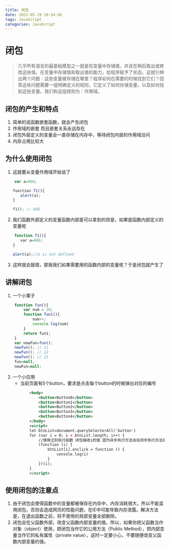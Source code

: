 ```yaml
---
title: 闭包
date: 2021-05-19 18:54:56
tags: JavaScript
categories: JavaScript
---
```


# 闭包



> 几乎所有语言的最基础模型之一就是在变量中存储值，并且在稍后取出或修改这些值。在变量中存储值和取出值的能力，给程序赋予了状态。这就引伸出两个问题：这些变量被存储在哪里？程序如何在需要的时候找到它们？回答这些问题需要一组明确定义的规则，它定义了如何存储变量，以及如何找到这些变量。我们称这组规则为：作用域。

## 闭包的产生和特点
1. 简单的说函数嵌套函数，就会产生闭包
2. 作用域的嵌套 而且嵌套关系永远存在
3. 闭包外层定义的变量会一直存储在内存中，等待闭包内层的作用域访问
4. 内存占用比较大




## 为什么使用闭包


1. 这就要从变量作用域开始说了
```js
    var a=666;

　　function f1(){
　　　　alert(a);
　　}

　　f1(); // 666
```


2. 我们函数外部定义的变量函数内部是可以拿到的但是，如果是函数内部定义的变量呢
```js
    function f1(){
　　　　var a=666;
　　}

　　alert(a);//a is not defined
```


3. 这样就会报错，那我我们如果需要用的函数内部的变量呢？于是闭包就产生了




## 讲解闭包

1. 一个小栗子
```javaScript
    function fun(){
        var num = 10;
        function fun1(){
            num++;
            console.log(num)
        }
        return fun1;
    }
    var newFun=fun();
    newfun(); // 11
    newfun(); // 12
    newfun(); // 13
    fun=null;
    newFun=null;
```

2. 一个小应用
    - 当前页面有5个button，要求是点击每个button的时候弹出对应的编号
        ```xml
            <body>
                <button>Button0</button>
                <button>Button1</button>
                <button>Button2</button>
                <button>Button3</button>
                <button>Button4</button>
            </body>
            <script>
            let btnList=document.querySelectorAll('button')
            for (var i = 0; i < btnList.length; i++) {
                //使用立刻执行函数 闭包接收i的值 因为异步执行方法会在同步执行方法后执行
                (function (i) {
                    btnList[i].onclick = function () {
                        console.log(i)
                    }
                })(i);
            }
            </script>
        ```


## 使用闭包的注意点


1. 由于闭包会使得函数中的变量都被保存在内存中，内存消耗很大，所以不能滥用闭包，否则会造成网页的性能问题，在IE中可能导致内存泄露。解决方法是，在退出函数之前，将不使用的局部变量全部删除。
2. 闭包会在父函数外部，改变父函数内部变量的值。所以，如果你把父函数当作对象（object）使用，把闭包当作它的公用方法（Public Method），把内部变量当作它的私有属性（private value），这时一定要小心，不要随便改变父函数内部变量的值。
